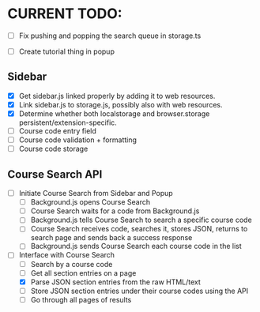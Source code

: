 # CURRENT TODO:

- [ ] Fix pushing and popping the search queue in storage.ts

- [ ] Create tutorial thing in popup

## Sidebar
- [X] Get sidebar.js linked properly by adding it to web resources.
- [X] Link sidebar.js to storage.js, possibly also with web resources.
- [X] Determine whether both localstorage and browser.storage persistent/extension-specific.
- [ ] Course code entry field
- [ ] Course code validation + formatting
- [ ] Course code storage

## Course Search API
- [ ] Initiate Course Search from Sidebar and Popup
  - [ ] Background.js opens Course Search
  - [ ] Course Search waits for a code from Background.js
  - [ ] Background.js tells Course Search to search a specific course code
  - [ ] Course Search receives code, searches it, stores JSON, returns to search page and sends back a success response
  - [ ] Background.js sends Course Search each course code in the list

- [ ] Interface with Course Search
  - [ ] Search by a course code
  - [ ] Get all section entries on a page
  - [X] Parse JSON section entries from the raw HTML/text
  - [ ] Store JSON section entries under their course codes using the API
  - [ ] Go through all pages of results
